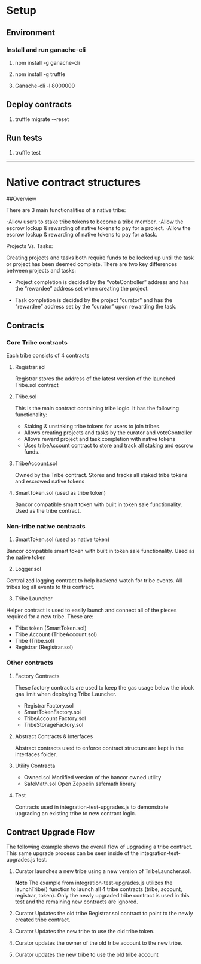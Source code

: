 # Setup

## Environment

### Install and run ganache-cli

1. npm install -g ganache-cli

2. npm install -g truffle

3. Ganache-cli -l 8000000

## Deploy contracts

1. truffle migrate --reset

## Run tests

1. truffle test

-----

# Native contract structures

##Overview

There are 3 main functionalities of a native tribe:


-Allow users to stake tribe tokens to become a tribe member.
-Allow the escrow lockup & rewarding  of native tokens to pay for a project.
-Allow the escrow lockup & rewarding of native tokens to pay for a task.



Projects Vs. Tasks:

Creating projects and tasks both require funds to be locked up until the task or project has been deemed complete.  There are two key differences between projects and tasks:


- Project completion is decided by the “voteController” address and has the “rewardee” address set when creating the project.


- Task completion is decided by the project “curator” and has the “rewardee” address set by the “curator” upon rewarding the task.



## Contracts

### Core Tribe contracts

Each tribe consists of 4 contracts

1. Registrar.sol
	
	Registrar stores the address of the latest version of the launched Tribe.sol contract

2. Tribe.sol

	This is the main contract containing tribe logic.  It has the following functionality:

	- Staking & unstaking tribe tokens for users to join tribes.
	- Allows creating projects and tasks by the curator and voteController
	- Allows reward project and task completion with native tokens 
	- Uses tribeAccount contract to store and track all staking and escrow funds.

3. TribeAccount.sol

	Owned by the Tribe contract. Stores and tracks all staked tribe tokens and escrowed native tokens


4. SmartToken.sol (used as tribe token)

	Bancor compatible smart token with built in token sale functionality.  Used as the tribe contract.


### Non-tribe native contracts

1. SmartToken.sol (used as native token)

Bancor compatible smart token with built in token sale functionality.  Used as the native token

2. Logger.sol

Centralized logging contract to help backend watch for tribe events.  All tribes log all events to this contract.


3. Tribe Launcher

Helper contract is used to easily launch and connect all of the pieces required for a new tribe.  These are:

- Tribe token (SmartToken.sol)
- Tribe Account (TribeAccount.sol)
- Tribe (Tribe.sol)
- Registrar (Registrar.sol)

### Other contracts

1. Factory Contracts

	These factory contracts are used to keep the gas usage below the block gas limit when deploying Tribe Launcher.

	- RegistrarFactory.sol
	- SmartTokenFactory.sol
	- TribeAccount	Factory.sol
	- TribeStorageFactory.sol


2. Abstract Contracts & Interfaces

	Abstract contracts used to enforce contract structure are kept in the interfaces folder.

3. Utility Contracta

	- Owned.sol  Modified version of the bancor owned utility
	- SafeMath.sol Open Zeppelin safemath library

4. Test

	Contracts used in integration-test-upgrades.js to demonstrate upgrading an existing tribe to  new contract logic.

## Contract Upgrade Flow

The following example shows the overall flow of upgrading a tribe contract.  This same upgrade process can be seen inside of the integration-test-upgrades.js test.

1. Curator launches a new tribe using a new version of TribeLauncher.sol. 

	**Note** The example from integration-test-upgrades.js utilizes the launchTribe() function to launch all 4 tribe contracts (tribe, account, registrar, token).  Only the newly upgraded tribe contract is used in this test and the remaining new contracts are ignored.

2. Curator Updates the old tribe Registrar.sol contract to point to the newly created tribe contract.

3. Curator Updates the new tribe to use the old tribe token.

4. Curator updates the owner of the old tribe account to the new tribe.

5. Curator updates the new tribe to use the old tribe account

